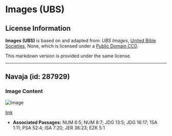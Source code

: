 # Images (UBS)

## License Information

**Images (UBS)** is based on and adapted from: _UBS Images_, [United Bible Societies](https://unitedbiblesocieties.org/), None, which is licensed under a [Public Domain CC0](https://creativecommons.org/public-domain/cc0/).

This markdown version is provided under the same license.



--------------------------------

## Navaja (id: 287929)

### Image Content

![Image](https://cdn.aquifer.bible/aquifer-content/resources/Media/WEB-0361_razor.jpg)

[link](https://cdn.aquifer.bible/aquifer-content/resources/Media/WEB-0361_razor.jpg)

* **Associated Passages:** NUM 6:5; NUM 8:7; JDG 13:5; JDG 16:17; 1SA 1:11; PSA 52:4; ISA 7:20; JER 36:23; EZK 5:1

